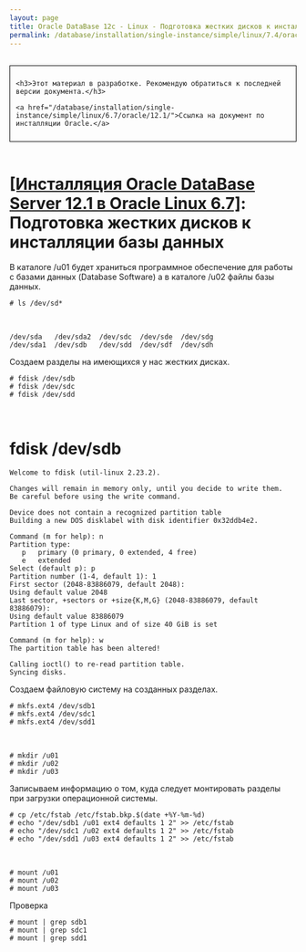 ```yaml
---
layout: page
title: Oracle DataBase 12c - Linux - Подготовка жестких дисков к инсталляции базы данных
permalink: /database/installation/single-instance/simple/linux/7.4/oracle/12.2/prepare-hdd-to-install-oracle/
---
```


<br/>

<div style="padding:10px; border:thin solid black;">

	<h3>Этот материал в разработке. Рекомендую обратиться к последней версии документа.</h3>

    <a href="/database/installation/single-instance/simple/linux/6.7/oracle/12.1/">Ссылка на документ по инсталляции Oracle.</a>

</div>

<br/>

# <a href="/database/installation/single-instance/simple/linux/6.7/oracle/12.1/">[Инсталляция Oracle DataBase Server 12.1 в Oracle Linux 6.7]</a>: Подготовка жестких дисков к инсталляции базы данных



В каталоге /u01 будет храниться программное обеспечение для работы с базами данных (Database Software) а в каталоге /u02 файлы базы данных.


	# ls /dev/sd*

<br/>


	/dev/sda   /dev/sda2  /dev/sdc  /dev/sde  /dev/sdg
	/dev/sda1  /dev/sdb   /dev/sdd  /dev/sdf  /dev/sdh



Создаем разделы на имеющихся у нас жестких дисках.


	# fdisk /dev/sdb
	# fdisk /dev/sdc
	# fdisk /dev/sdd


<br/>


# fdisk /dev/sdb


    Welcome to fdisk (util-linux 2.23.2).

    Changes will remain in memory only, until you decide to write them.
    Be careful before using the write command.

    Device does not contain a recognized partition table
    Building a new DOS disklabel with disk identifier 0x32ddb4e2.

    Command (m for help): n
    Partition type:
       p   primary (0 primary, 0 extended, 4 free)
       e   extended
    Select (default p): p
    Partition number (1-4, default 1): 1
    First sector (2048-83886079, default 2048):
    Using default value 2048
    Last sector, +sectors or +size{K,M,G} (2048-83886079, default 83886079):
    Using default value 83886079
    Partition 1 of type Linux and of size 40 GiB is set

    Command (m for help): w
    The partition table has been altered!

    Calling ioctl() to re-read partition table.
    Syncing disks.



Создаем файловую систему на созданных разделах.


	# mkfs.ext4 /dev/sdb1
	# mkfs.ext4 /dev/sdc1
	# mkfs.ext4 /dev/sdd1

<br/>

	# mkdir /u01
	# mkdir /u02
	# mkdir /u03


Записываем информацию о том, куда следует монтировать разделы при загрузки операционной системы.


	# cp /etc/fstab /etc/fstab.bkp.$(date +%Y-%m-%d)
	# echo "/dev/sdb1 /u01 ext4 defaults 1 2" >> /etc/fstab
	# echo "/dev/sdc1 /u02 ext4 defaults 1 2" >> /etc/fstab
	# echo "/dev/sdd1 /u03 ext4 defaults 1 2" >> /etc/fstab


<br/>

	# mount /u01
	# mount /u02
	# mount /u03


Проверка


	# mount | grep sdb1
	# mount | grep sdc1
	# mount | grep sdd1
